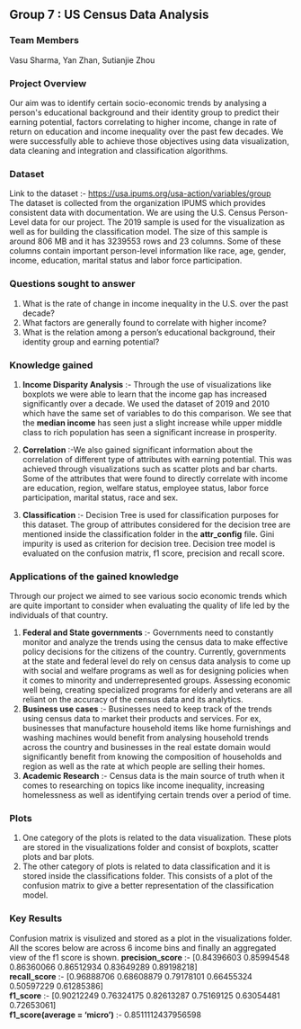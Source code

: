 ## Group 7 : US Census Data Analysis
### Team Members 
Vasu Sharma, Yan Zhan, Sutianjie Zhou
### Project Overview
Our aim was to identify certain socio-economic trends by analysing a person's 
educational background and their identity group to predict their earning potential, factors correlating to higher 
income, change in rate of return on education and income inequality over the past few decades. We were successfully 
able to achieve those objectives using data visualization, data cleaning and integration and classification algorithms.

### Dataset
Link to the dataset :- https://usa.ipums.org/usa-action/variables/group \
The dataset is collected from the organization IPUMS which provides consistent data with documentation. 
We are using the U.S. Census Person-Level data for our project. The 2019 sample is used for the visualization as 
well as for building the classification model. The size of this sample is around 806 MB and it has 3239553 rows and 
23 columns. Some of these columns contain important person-level information like race, age, gender, income, education, 
marital status and labor force participation.

### Questions sought to answer
1. What is the rate of change in income inequality in the U.S. over the past decade?
2. What factors are generally found to correlate with higher income?
3. What is the relation among a person’s educational     background, their identity group and earning potential?

### Knowledge gained
1. **Income Disparity Analysis** :- Through the use of visualizations like boxplots we were able to learn that the income gap has increased significantly 
over a decade. We used the dataset of 2019 and 2010 which have the same set of variables to do this comparison. We see 
that the **median income** has seen just a slight increase while upper middle class to rich population has seen a 
significant increase in prosperity. 
   
2. **Correlation** :-We also gained significant information about the correlation of different type of attributes with 
   earning potential. This was achieved through visualizations such as scatter plots and bar charts. Some of the 
   attributes that were found to directly correlate with income are education, region, welfare status, employee status, 
   labor force participation, marital status, race and sex.
3. **Classification** :- Decision Tree is used for classification purposes for this dataset. The group of attributes considered for the decision 
tree are mentioned inside the classification folder in the **attr_config** file. Gini impurity is used as criterion for
decision tree. Decision tree model is evaluated on the confusion matrix, f1 score, precision and recall score.


### Applications of the gained knowledge
Through our project we aimed to see various socio economic trends which are quite important to consider when evaluating the quality of life led by the individuals of that country.
1. **Federal and State governments** :- Governments need to constantly monitor and analyze the trends using the census data to make effective policy decisions for the citizens of the country. Currently, governments at the state and federal level do rely on census data analysis to come up with social and welfare programs as well as for designing policies when it comes to minority and underrepresented groups. Assessing economic well being, creating specialized programs for elderly and veterans are all reliant on the accuracy of the census data and its analytics.
2. **Business use cases** :- Businesses need to keep track of the trends using census data to market their products and services. For ex, businesses that manufacture household items like home furnishings and washing machines would benefit from analysing household trends across the country and businesses in the real estate domain would significantly benefit from knowing the composition of households and region as well as the rate at which people are selling their homes.
3. **Academic Research** :- Census data is the main source of truth when it comes to researching on topics like income inequality, increasing homelessness as well as identifying certain trends over a period of time. 



### Plots
1. One category of the plots is related to the data visualization. These plots are stored in the visualizations folder 
   and consist of boxplots, scatter plots and bar plots.
2. The other category of plots is related to data classification and it is stored inside the classifications folder.
    This consists of a plot of the confusion matrix to give a better representation of the classification model.
   


### Key Results
Confusion matrix is visulized and stored as a plot in the visualizations folder.\
All the scores below are across 6 income bins and finally an aggregated view of the f1 score is shown.
**precision_score** :- [0.84396603 0.85994548 0.86360066 0.86512934 0.83649289 0.89198218] \
**recall_score** :- [0.96888706 0.68608879 0.79178101 0.66455324 0.50597229 0.61285386] \
**f1_score** :- [0.90212249 0.76324175 0.82613287 0.75169125 0.63054481 0.72653061] \
**f1_score(average = ‘micro’)** :- 0.8511112437956598



